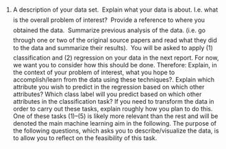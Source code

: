 1. A description of your data set.
 Explain what your data is about. I.e. what is the overall problem of
interest?
 Provide a reference to where you obtained the data.
 Summarize previous analysis of the data. (i.e. go through one or two
of the original source papers and read what they did to the data and
summarize their results).
 You will be asked to apply (1) classification and (2) regression on your
data in the next report. For now, we want you to consider how this should
be done. Therefore:
Explain, in the context of your problem of interest, what you hope to
accomplish/learn from the data using these techniques?.
Explain which attribute you wish to predict in the regression based on
which other attributes? Which class label will you predict based on which
other attributes in the classification task?
If you need to transform the data in order to carry out these tasks, explain
roughly how you plan to do this.
One of these tasks (1)–(5) is likely more relevant than the rest and will be
denoted the main machine learning aim in the following. The purpose of
the following questions, which asks you to describe/visualize the data, is to
allow you to reflect on the feasibility of this task.